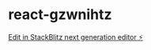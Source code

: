 # react-gzwnihtz

[Edit in StackBlitz next generation editor ⚡️](https://stackblitz.com/~/github.com/badudutss/react-gzwnihtz)